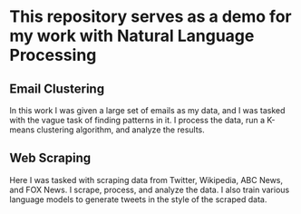 # This repository serves as a demo for my work with Natural Language Processing

## Email Clustering

In this work I was given a large set of emails as my data, and I was tasked with the vague task of finding patterns in it. I process the data, run a K-means clustering algorithm, and analyze the results.

## Web Scraping

Here I was tasked with scraping data from Twitter, Wikipedia, ABC News, and FOX News. I scrape, process, and analyze the data. I also train various language models to generate tweets in the style of the scraped data.
